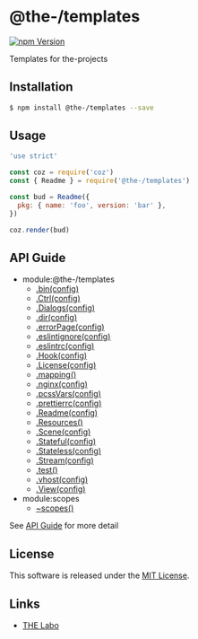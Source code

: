 @the-/templates
==========

<!---
This file is generated by @the-/templates. Do not update manually.
--->

<!-- Badge Start -->
<a name="badges"></a>

[![npm Version][bd_npm_shield_url]][bd_npm_url]

[bd_repo_url]: https://github.com/the-labo/the
[bd_npm_url]: http://www.npmjs.org/package/@the-/templates
[bd_npm_shield_url]: http://img.shields.io/npm/v/@the-/templates.svg?style=flat

<!-- Badge End -->


<!-- Description Start -->
<a name="description"></a>

Templates for the-projects

<!-- Description End -->


<!-- Overview Start -->
<a name="overview"></a>




<!-- Overview End -->


<!-- Sections Start -->
<a name="sections"></a>

<!-- Section from "doc/readme/01.Installation.md.hbs" Start -->

<a name="section-doc-readme-01-installation-md"></a>

Installation
-----

```bash
$ npm install @the-/templates --save
```


<!-- Section from "doc/readme/01.Installation.md.hbs" End -->

<!-- Section from "doc/readme/02.Usage.md.hbs" Start -->

<a name="section-doc-readme-02-usage-md"></a>

Usage
---------

```javascript
'use strict'

const coz = require('coz')
const { Readme } = require('@the-/templates')

const bud = Readme({
  pkg: { name: 'foo', version: 'bar' },
})

coz.render(bud)

```


<!-- Section from "doc/readme/02.Usage.md.hbs" End -->


<!-- Sections Start -->

<a name="api"></a>

## API Guide


- module:@the-/templates
  - [.bin(config)](./doc/api/api.md#module_@the-/templates.bin)
  - [.Ctrl(config)](./doc/api/api.md#module_@the-/templates.Ctrl)
  - [.Dialogs(config)](./doc/api/api.md#module_@the-/templates.Dialogs)
  - [.dir(config)](./doc/api/api.md#module_@the-/templates.dir)
  - [.errorPage(config)](./doc/api/api.md#module_@the-/templates.errorPage)
  - [.eslintignore(config)](./doc/api/api.md#module_@the-/templates.eslintignore)
  - [.eslintrc(config)](./doc/api/api.md#module_@the-/templates.eslintrc)
  - [.Hook(config)](./doc/api/api.md#module_@the-/templates.Hook)
  - [.License(config)](./doc/api/api.md#module_@the-/templates.License)
  - [.mapping()](./doc/api/api.md#module_@the-/templates.mapping)
  - [.nginx(config)](./doc/api/api.md#module_@the-/templates.nginx)
  - [.pcssVars(config)](./doc/api/api.md#module_@the-/templates.pcssVars)
  - [.prettierrc(config)](./doc/api/api.md#module_@the-/templates.prettierrc)
  - [.Readme(config)](./doc/api/api.md#module_@the-/templates.Readme)
  - [.Resources()](./doc/api/api.md#module_@the-/templates.Resources)
  - [.Scene(config)](./doc/api/api.md#module_@the-/templates.Scene)
  - [.Stateful(config)](./doc/api/api.md#module_@the-/templates.Stateful)
  - [.Stateless(config)](./doc/api/api.md#module_@the-/templates.Stateless)
  - [.Stream(config)](./doc/api/api.md#module_@the-/templates.Stream)
  - [.test()](./doc/api/api.md#module_@the-/templates.test)
  - [.vhost(config)](./doc/api/api.md#module_@the-/templates.vhost)
  - [.View(config)](./doc/api/api.md#module_@the-/templates.View)
- module:scopes
  - [~scopes()](./doc/api/api.md#module_scopes~scopes)

See [API Guide](./doc/api/api.md) for more detail


<!-- LICENSE Start -->
<a name="license"></a>

License
-------
This software is released under the [MIT License](https://github.com/the-labo/the/blob/master/LICENSE).

<!-- LICENSE End -->


<!-- Links Start -->
<a name="links"></a>

Links
------

+ [THE Labo][the_labo_url]

[the_labo_url]: https://github.com/the-labo

<!-- Links End -->
